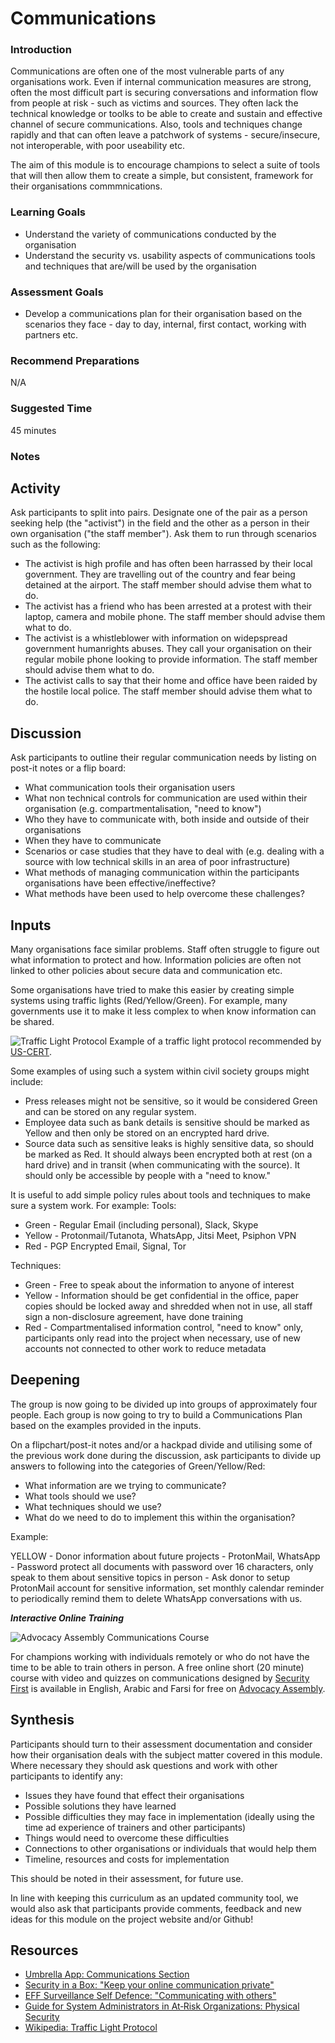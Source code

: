 # Communications

### Introduction
Communications are often one of the most vulnerable parts of any organisations work. Even if internal communication measures are strong, often the most difficult part is securing conversations and information flow from people at risk - such as victims and sources. They often lack the technical knowledge or toolks to be able to create and sustain and effective channel of secure communications. Also, tools and techniques change rapidly and that can often leave a patchwork of systems - secure/insecure, not interoperable, with poor useability etc. 

The aim of this module is to encourage champions to select a suite of tools that will then allow them to create a simple, but consistent, framework for their organisations commmnications. 

### Learning Goals
* Understand the variety of communications conducted by the organisation * Understand the security vs. usability aspects of communications tools and techniques that are/will be used by the organisation

### Assessment Goals
* Develop a communications plan for their organisation based on the scenarios they face - day to day, internal, first contact, working with partners etc.

### Recommend Preparations  
N/A

### Suggested Time

45 minutes

### Notes


## Activity    
Ask participants to split into pairs. Designate one of the pair as a person seeking help (the "activist") in the field and the other as a person in their own organisation ("the staff member"). Ask them to run through scenarios such as the following:* The activist is high profile and has often been harrassed by their local government. They are travelling out of the country and fear being detained at the airport. The staff member should advise them what to do.
* The activist has a friend who has been arrested at a protest with their laptop, camera and mobile phone. The staff member should advise them what to do.
* The activist is a whistleblower with information on widepspread government humanrights abuses. They call your organisation on their regular mobile phone looking to provide information. The staff member should advise them what to do.
* The activist calls to say that their home and office have been raided by the hostile local police. The staff member should advise them what to do.

## Discussion  
Ask participants to outline their regular communication needs by listing on post-it notes or a flip board:* What communication tools their organisation users* What non technical controls for communication are used within their organisation (e.g. compartmentalisation, "need to know")* Who they have to communicate with, both inside and outside of their organisations* When they have to communicate* Scenarios or case studies that they have to deal with (e.g. dealing with a source with low technical skills in an area of poor infrastructure)* What methods of managing communication within the participants organisations have been effective/ineffective?* What methods have been used to help overcome these challenges?

## Inputs  
Many organisations face similar problems. Staff often struggle to figure out what information to protect and how. Information policies are often not linked to other policies about secure data and communication etc. Some organisations have tried to make this easier by creating simple systems using traffic lights (Red/Yellow/Green). For example, many governments use it to make it less complex to when know information can be shared.  

![Traffic Light Protocol](img/communications/trafficlight.png)
Example of a traffic light protocol recommended by [US-CERT](https://www.us-cert.gov/tlp).

Some examples of using such a system within civil society groups might include:
* Press releases might not be sensitive, so it would be considered Green and can be stored on any regular system.* Employee data such as bank details is sensitive should  be marked as Yellow and then only be stored on an encrypted hard drive.* Source data such as sensitive leaks is highly sensitive data, so should be marked as Red. It should always been encrypted both at rest (on a hard drive) and in transit (when communicating with the source). It should only be accessible by people with a "need to know."It is useful to add simple policy rules about tools and techniques to make sure a system work. For example:Tools:* Green - Regular Email (including personal), Slack, Skype  * Yellow - Protonmail/Tutanota, WhatsApp, Jitsi Meet, Psiphon VPN* Red - PGP Encrypted Email, Signal, Tor Techniques:* Green - Free to speak about the information to anyone of interest* Yellow - Information should be get confidential in the office, paper copies should be locked away and shredded when not in use, all staff sign a non-disclosure agreement, have done training* Red - Compartmentalised information control, "need to know" only, participants only read into the project when necessary, use of new accounts not connected to other work to reduce metadata   

## Deepening   
The group is now going to be divided up into groups of approximately four people. Each group is now going to try to build a Communications Plan based on the examples provided in the inputs. On a flipchart/post-it notes and/or a hackpad divide and utilising some of the previous work done during the discussion, ask participants to divide up answers to following into the categories of Green/Yellow/Red:* What information are we trying to communicate?* What tools should we use?* What techniques should we use?* What do we need to do to implement this within the organisation?Example:YELLOW - Donor information about future projects - ProtonMail, WhatsApp - Password protect all documents with password over 16 characters, only speak to them about sensitive topics in person - Ask donor to setup ProtonMail account for sensitive information, set monthly calendar reminder to periodically remind them to delete WhatsApp conversations with us.

***Interactive Online Training***   

![Advocacy Assembly Communications Course](img/communications/aacommunications.png)

For champions working with individuals remotely or who do not have the time to be able to train others in person. A free online short (20 minute) course with video and quizzes on communications designed by [Security First](https://wwww.secfirst.org) is available in English, Arabic and Farsi for free on [Advocacy Assembly](https://advocacyassembly.org).


## Synthesis   
Participants should turn to their assessment documentation and consider how their organisation deals with the subject matter covered in this module. Where necessary they should ask questions and work with other participants to identify any:
 
* Issues they have found that effect their organisations
* Possible solutions they have learned
* Possible difficulties they may face in implementation (ideally using the time ad experience of trainers and other participants)
* Things would need to overcome these difficulties
* Connections to other organisations or individuals that would help them
* Timeline, resources and costs for implementation

This should be noted in their assessment, for future use. 

In line with keeping this curriculum as an updated community tool, we would also ask that participants provide comments, feedback and new ideas for this module on the project website and/or Github!

## Resources
* [Umbrella App: Communications Section](https:///www.secfirst.org)
* [Security in a Box: "Keep your online communication private"](https://securityinabox.org/en/guide/secure-communication/)
* [EFF Surveillance Self Defence: "Communicating with others"](https://ssd.eff.org/en/module/communicating-others)
* [Guide for System Administrators in At‐Risk Organizations: Physical Security](https://github.com/OpenInternet/System_Administrator_Guide_Text/blob/master/en/best_practices/staff_awareness_and_communications/index.md)
* [Wikipedia: Traffic Light Protocol](https://en.wikipedia.org/wiki/Traffic_Light_Protocol)
